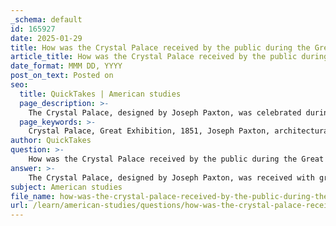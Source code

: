 ```yaml
---
_schema: default
id: 165927
date: 2025-01-29
title: How was the Crystal Palace received by the public during the Great Exhibition?
article_title: How was the Crystal Palace received by the public during the Great Exhibition?
date_format: MMM DD, YYYY
post_on_text: Posted on
seo:
  title: QuickTakes | American studies
  page_description: >-
    The Crystal Palace, designed by Joseph Paxton, was celebrated during the Great Exhibition of 1851 as an architectural marvel symbolizing industrial advancements and innovation of the Victorian era, attracting millions of visitors.
  page_keywords: >-
    Crystal Palace, Great Exhibition, 1851, Joseph Paxton, architectural marvel, industrial advancements, glass and iron structure, natural light, cultural landmark, public reception, exhibition venue, innovation, Victorian era
author: QuickTakes
question: >-
    How was the Crystal Palace received by the public during the Great Exhibition?
answer: >-
    The Crystal Palace, designed by Joseph Paxton, was received with great enthusiasm by the public during the Great Exhibition of 1851. As a massive glass and iron structure, it was not only an architectural marvel but also a symbol of the industrial advancements of the time. The innovative design allowed natural light to flood the interior, creating an awe-inspiring environment that captivated millions of visitors.\n\nThe Great Exhibition itself attracted approximately six million attendees over its six-month duration, showcasing the industrial achievements and cultural artifacts from various nations. The Crystal Palace served as the perfect venue for this landmark event, and its grandeur contributed significantly to the overall experience of the exhibition. Visitors were impressed by the scale and beauty of the structure, which represented Britain's status as a global leader in industry and innovation.\n\nFollowing the exhibition, the Crystal Palace was relocated to Sydenham Hill, where it continued to be a cultural landmark until its destruction by fire in 1936. The public's reception of the Crystal Palace during the Great Exhibition laid the groundwork for its legacy, influencing future exhibitions and the development of museum culture, as well as public engagement with art and technology.\n\nIn summary, the Crystal Palace was celebrated by the public as a groundbreaking achievement in architecture and a fitting centerpiece for the Great Exhibition, symbolizing the spirit of progress and innovation of the Victorian era.
subject: American studies
file_name: how-was-the-crystal-palace-received-by-the-public-during-the-great-exhibition.md
url: /learn/american-studies/questions/how-was-the-crystal-palace-received-by-the-public-during-the-great-exhibition
---
```


&nbsp;